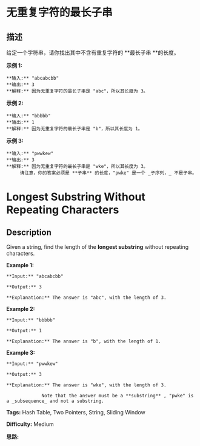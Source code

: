 # 无重复字符的最长子串

## 描述

给定一个字符串，请你找出其中不含有重复字符的  **最长子串  **的长度。

**示例  1:**

    
    
    **输入:** "abcabcbb"
    **输出:** 3 
    **解释:** 因为无重复字符的最长子串是 "abc"，所以其长度为 3。
    

**示例 2:**

    
    
    **输入:** "bbbbb"
    **输出:** 1
    **解释:** 因为无重复字符的最长子串是 "b"，所以其长度为 1。
    

**示例 3:**

    
    
    **输入:** "pwwkew"
    **输出:** 3
    **解释:** 因为无重复字符的最长子串是 "wke"，所以其长度为 3。
         请注意，你的答案必须是 **子串** 的长度，"pwke" 是一个 _子序列，_ 不是子串。
    



# Longest Substring Without Repeating Characters

## Description



Given a string, find the length of the **longest substring** without repeating characters.

**Example 1:**

    
    
    **Input:** "abcabcbb"
    **Output:** 3 
    **Explanation:** The answer is "abc", with the length of 3. 
    

**Example 2:**

    
    
    **Input:** "bbbbb"
    **Output:** 1
    **Explanation:** The answer is "b", with the length of 1.
    

**Example 3:**

    
    
    **Input:** "pwwkew"
    **Output:** 3
    **Explanation:** The answer is "wke", with the length of 3. 
                 Note that the answer must be a **substring** , "pwke" is a _subsequence_ and not a substring.
    


**Tags:** Hash Table, Two Pointers, String, Sliding Window

**Difficulty:** Medium

**思路:**

